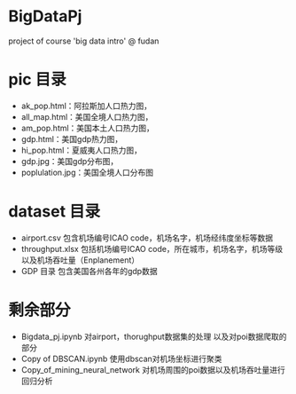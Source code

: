 # BigDataPj
project of course 'big data intro' @ fudan

# pic 目录

- ak_pop.html：阿拉斯加人口热力图，
- all_map.html：美国全境人口热力图，
- am_pop.html：美国本土人口热力图，
- gdp.html：美国gdp热力图，
- hi_pop.html：夏威夷人口热力图，
- gdp.jpg：美国gdp分布图，
- poplulation.jpg：美国全境人口分布图

# dataset 目录

- airport.csv 包含机场编号ICAO code，机场名字，机场经纬度坐标等数据
- throughput.xlsx 包括机场编号ICAO code，所在城市，机场名字，机场等级以及机场吞吐量（Enplanement）
- GDP 目录 包含美国各州各年的gdp数据

# 剩余部分

- Bigdata_pj.ipynb 对airport，thorughput数据集的处理 以及对poi数据爬取的部分
- Copy of DBSCAN.ipynb 使用dbscan对机场坐标进行聚类
- Copy_of_mining_neural_network 对机场周围的poi数据以及机场吞吐量进行回归分析
